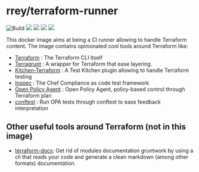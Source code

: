 # rrey/terraform-runner

![Build](https://github.com/rrey/terraform-runner/workflows/Docker%20Image%20CI/badge.svg)
![](https://img.shields.io/badge/Terraform-0.12.24-blueviolet)
![](https://img.shields.io/badge/Terragrunt-0.23.12-blue)
![](https://img.shields.io/badge/opa-0.19.2-lightgrey)
![](https://img.shields.io/badge/conftest-0.18.2-blue)

This docker image aims at being a CI runner allowing to handle Terraform content.
The image contains opinionated cool tools around Terraform like:

- [Terraform](https://terraform.io/) : The Terraform CLI itself
- [Terragrunt](https://terragrunt.gruntwork.io/) : A wrapper for Terraform that ease layering.
- [Kitchen-Terraform](https://github.com/newcontext-oss/kitchen-terraform) : A Test Kitchen plugin allowing to handle Terraform testing
- [Inspec](https://www.inspec.io) : The Chef Compliance as code test framework
- [Open Policy Agent](https://www.openpolicyagent.org/) : Open Policy Agent, policy-based control through Terraform plan
- [conftest](https://github.com/instrumenta/conftest) : Run OPA tests through conftest to ease feedback interpretation

## Other useful tools around Terraform (not in this image)

* [terraform-docs](https://github.com/segmentio/terraform-docs): Get rid of modules documentation gruntwork by using a cli that reads your code and generate a clean markdown (among other formats) documentation.
